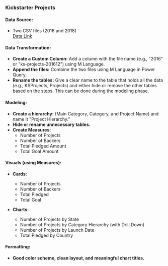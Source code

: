 ### Kickstarter Projects

#### Data Source:
- Two CSV files (2016 and 2018)  
[Data Link](https://www.kaggle.com/kemical/kickstarter-projects)

#### Data Transformation:
- **Create a Custom Column:** Add a column with the file name (e.g., "2016" or "ks-projects-201612") using M Language.
- **Append the files:** Combine the two files using M Language in Power Query.
- **Rename the tables:** Give a clear name to the table that holds all the data (e.g., KSProjects, Projects) and either hide or remove the other tables based on the steps. This can be done during the modeling phase.

#### Modeling:
- **Create a hierarchy:** (Main Category, Category, and Project Name) and name it "Project Hierarchy."
- **Hide or rename unnecessary tables.**
- **Create Measures:**
  - Number of Projects
  - Number of Backers
  - Total Pledged Amount
  - Total Goal Amount

#### Visuals (using Measures):
- **Cards:**
  - Number of Projects
  - Number of Backers
  - Total Pledged
  - Total Goal

- **Charts:**
  - Number of Projects by State
  - Number of Projects by Category Hierarchy (with Drill Down)
  - Number of Projects by Launch Date
  - Total Pledged by Country

#### Formatting:
- **Good color scheme, clean layout, and meaningful chart titles.**
